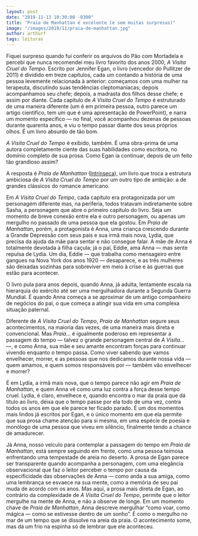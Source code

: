 ```yaml
---
layout: post
date: "2019-11-13 10:30:00 -0300"
title: "Praia de Manhattan é excelente (e sem muitas surpresas)"
image: "/images/2019/11/praia-de-manhattan.jpg"
author: arthurf
tags: leituras
---
```


Fiquei surpreso quando fui conferir os arquivos do Pão com Mortadela e percebi que nunca recomendei meu livro favorito dos anos 2000, *A Visita Cruel do Tempo*. Escrito por Jennifer Egan, o livro (vencedor do Pullitzer de 2011) é dividido em treze capítulos, cada um contando a história de uma pessoa levemente relacionada à anterior: começamos com uma mulher na terapeuta, discutindo suas tendências cleptomaníacas; depois acompanhamos seu chefe; depois, a madrasta dos filhos desse chefe; e assim por diante. Cada capítulo de *A Visita Cruel do Tempo* é estruturado de uma maneira diferente (um é em primeira pessoa, outro parece um artigo científico, tem um que é uma apresentação de PowerPoint), e narra um momento específico — no final, você acompanhou dezenas de pessoas durante quarenta anos, e viu o tempo passar diante dos seus próprios olhos. É um livro absurdo de tão bom.

*A Visita Cruel do Tempo* é exibido, também. É uma obra-prima de uma autora completamente ciente das suas habilidades como escritora, no domínio completo de sua prosa. Como Egan ia continuar, depois de um feito tão grandioso assim?

A resposta é *Praia de Manhattan* ([Intrínseca](https://www.intrinseca.com.br/livro/834/)), um livro que troca a estrutura ambiciosa de *A Visita Cruel do Tempo* por um outro tipo de ambição: a de grandes clássicos do romance americano.

Em *A Visita Cruel do Tempo*, cada capítulo era protagonizada por um personagem diferente mas, na periferia, todos tratavam indiretamente sobre Sasha, a personagem que abre o primeiro capítulo do livro. Seja um momento de breve conexão entre ela e outro personagem, ou apenas um mergulho no passado de uma pessoa que ela gostou. Em *Praia de Manhattan*, porém, a protagonista é Anna, uma criança crescendo durante a Grande Depressão com seus pais e sua irmã mais nova, Lydia, que precisa da ajuda da mãe para sentar e não consegue falar. A mãe de Anna é totalmente devotada à filha caçula; já o pai, Eddie, ama Anna — mas sente repulsa de Lydia. Um dia, Eddie — que trabalha como mensageiro entre gangues na Nova York dos anos 1920 — desaparece, e as três mulheres são deixadas sozinhas para sobreviver em meio à crise e às guerras que estão para acontecer.

O livro pula para anos depois, quando Anna, já adulta, lentamente escala na hierarquia do exército até ser uma mergulhadora durante a Segunda Guerra Mundial. É quando Anna começa a se aproximar de um antigo companheiro de negócios do pai, o que começa a atingir sua vida em uma complexa situação paternal.

Diferente de *A Visita Cruel do Tempo*, *Praia de Manhattan* segure seus acontecimentos, na maioria das vezes, de uma maneira mais direta e convencional. Mas *Praia…* é igualmente poderoso em representar a passagem do tempo — talvez o grande personagem central de *A Visita…* —, e como Anna, sua mãe e seu amante encontram forças para continuar vivendo enquanto o tempo passa. Como viver sabendo que vamos envelhecer, morrer, e as pessoas que nos dedicamos durante nossa vida — quem amamos, e quem somos responsáveis por — também vão envelhecer e morrer?

É em Lydia, a irmã mais nova, que o tempo parece não agir em *Praia de Manhattan*, e quem Anna vê como uma luz contra a força desse tempo cruel. Lydia, é claro, envelhece e, quando encontra o mar da praia que dá título ao livro, deixa que o tempo passe por ela todo de uma vez, contra todos os anos em que ele parece ter ficado parado. É um dos momentos mais lindos já escritos por Egan, e o único momento em que ela permite que sua prosa chame atenção para si mesma, em uma espécie de poesia e monólogo de uma pessoa que viveu em silêncio, finalmente tendo a chance de amadurecer.

Já Anna, nosso veículo para contemplar a passagem do tempo em *Praia de Manhattan*, está sempre seguindo em frente, como uma pessoa teimosa enfrentando uma tempestade de areia no deserto. A prosa de Egan parece ser transparente quando acompanha a personagem, com uma elegância observacional que faz o leitor perceber o tempo por causa da especificidade das observações de Anna — como anda a sua amiga, como uma lembrança se esvaece na sua mente, como a memória de seu pai muda de acordo com os anos. Mas aqui, a prosa mais direta de Egan, ao contrário da complexidade de *A Visita Cruel do Tempo*, permite que o leitor mergulhe na mente de Anna, e não a observe de longe. Em um momento chave de *Praia de Manhattan*, Anna descreve mergulhar “como voar, como mágica — como se estivesse dentro de um sonho”. É como o mergulho no mar de um tempo que se dissolve na areia da praia. O acontecimento some, mas dá um frio na espinha só de lembrar que ele aconteceu.